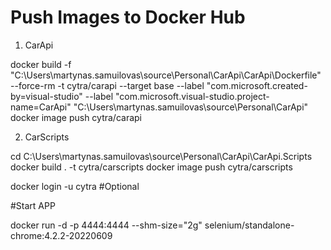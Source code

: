 # Push Images to Docker Hub
1. CarApi

docker build -f "C:\Users\martynas.samuilovas\source\Personal\CarApi\CarApi\Dockerfile" --force-rm -t cytra/carapi --target base  --label "com.microsoft.created-by=visual-studio" --label "com.microsoft.visual-studio.project-name=CarApi" "C:\Users\martynas.samuilovas\source\Personal\CarApi"
docker image push cytra/carapi

2. CarScripts

cd C:\Users\martynas.samuilovas\source\Personal\CarApi\CarApi.Scripts
docker build . -t cytra/carscripts 
docker image push cytra/carscripts

docker login -u cytra    #Optional


#Start APP

docker run -d -p 4444:4444 --shm-size="2g" selenium/standalone-chrome:4.2.2-20220609



